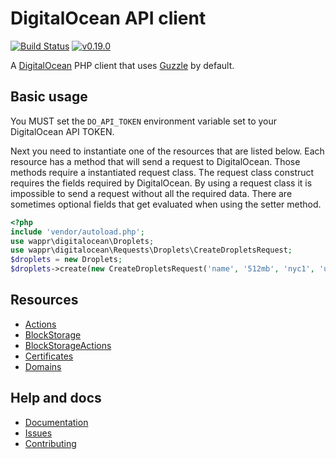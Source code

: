 # DigitalOcean API client

[![Build Status](https://travis-ci.org/wappr/digitalocean.svg?branch=master)](https://travis-ci.org/wappr/digitalocean)
[![v0.19.0](https://img.shields.io/badge/version-v0.19.0-orange.svg)](https://packagist.org/packages/wappr/digitalocean)

A [DigitalOcean](https://m.do.co/c/97ced4f9088d) PHP client that uses [Guzzle](https://github.com/guzzle/guzzle) by default.

## Basic usage

You MUST set the `DO_API_TOKEN` environment variable set to your DigitalOcean API TOKEN.

Next you need to instantiate one of the resources that are listed below. Each resource has a method that 
will send a request to DigitalOcean. Those methods require a instantiated request class. The request class construct 
requires the fields required by DigitalOcean. By using a request class it is impossible to send a request without 
all the required data. There are sometimes optional fields that get evaluated when using the setter method.

```php
<?php
include 'vendor/autoload.php';
use wappr\digitalocean\Droplets;
use wappr\digitalocean\Requests\Droplets\CreateDropletsRequest;
$droplets = new Droplets;
$droplets->create(new CreateDropletsRequest('name', '512mb', 'nyc1', 'ubuntu-14-04-x64'));
```

## Resources

* [Actions](https://digitalocean.wappr.co/en/latest/actions/)
* [BlockStorage](https://digitalocean.wappr.co/en/latest/block-storage/)
* [BlockStorageActions](https://digitalocean.wappr.co/en/latest/block-storage-actions/)
* [Certificates](https://digitalocean.wappr.co/en/latest/certificates/)
* [Domains](https://digitalocean.wappr.co/en/latest/domains/)

## Help and docs

* [Documentation](https://digitalocean.wappr.co/en/latest/)
* [Issues](https://github.com/wappr/digitalocean/issues)
* [Contributing](https://github.com/wappr/digitalocean/blob/master/CONTRIBUTING.md)
